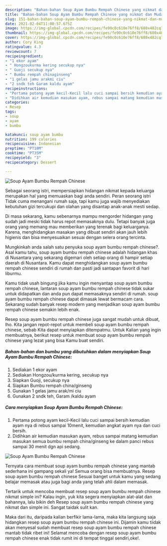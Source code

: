 ```yaml
---
description: "Bahan-bahan Soup Ayam Bumbu Rempah Chinese yang nikmat dan Mudah Dibuat"
title: "Bahan-bahan Soup Ayam Bumbu Rempah Chinese yang nikmat dan Mudah Dibuat"
slug: 151-bahan-bahan-soup-ayam-bumbu-rempah-chinese-yang-nikmat-dan-mudah-dibuat
date: 2021-02-04T11:00:57.675Z
image: https://img-global.cpcdn.com/recipes/fe90c0c610e76ff8/680x482cq70/soup-ayam-bumbu-rempah-chinese-foto-resep-utama.jpg
thumbnail: https://img-global.cpcdn.com/recipes/fe90c0c610e76ff8/680x482cq70/soup-ayam-bumbu-rempah-chinese-foto-resep-utama.jpg
cover: https://img-global.cpcdn.com/recipes/fe90c0c610e76ff8/680x482cq70/soup-ayam-bumbu-rempah-chinese-foto-resep-utama.jpg
author: Cory King
ratingvalue: 4.3
reviewcount: 7
recipeingredient:
- "1 ekor ayam"
- " Hongzoukurma kering secukup nya"
- " Guoji secukup nya"
- " Bumbu rempah chinaginseng"
- "1 gelas jamu arakmi ciu"
- "2 sndk teh Garam kaldu ayam"
recipeinstructions:
- "Pertama potong ayam kecil-Kecil lalu cuci sampai bersih kemudian ayam nya di rebus sampai 10menit, kemudian angkat ayam nya dan cuci bersih."
- "Didihkan air kemudian masukan ayam, rebus sampai matang kemudian masukan semua bumbu rempah china/ginseng ke dalam panci rebus sampai 30 menit dgn api sedang."
categories:
- Resep
tags:
- soup
- ayam
- bumbu

katakunci: soup ayam bumbu 
nutrition: 199 calories
recipecuisine: Indonesian
preptime: "PT10M"
cooktime: "PT35M"
recipeyield: "3"
recipecategory: Dessert

---
```



![Soup Ayam Bumbu Rempah Chinese](https://img-global.cpcdn.com/recipes/fe90c0c610e76ff8/680x482cq70/soup-ayam-bumbu-rempah-chinese-foto-resep-utama.jpg)

Sebagai seorang istri, mempersiapkan hidangan nikmat kepada keluarga merupakan hal yang memuaskan bagi anda sendiri. Peran seorang istri Tidak cuma menangani rumah saja, tapi kamu juga wajib menyediakan kebutuhan gizi tercukupi dan olahan yang disantap anak-anak mesti sedap.

Di masa  sekarang, kamu sebenarnya mampu mengorder hidangan yang sudah jadi meski tidak harus repot memasaknya dulu. Tetapi banyak juga orang yang memang mau memberikan yang terenak bagi keluarganya. Karena, menghidangkan masakan yang dibuat sendiri akan jauh lebih higienis dan bisa menyesuaikan sesuai dengan selera orang tercinta. 



Mungkinkah anda salah satu penyuka soup ayam bumbu rempah chinese?. Asal kamu tahu, soup ayam bumbu rempah chinese adalah hidangan khas di Nusantara yang sekarang digemari oleh setiap orang di hampir setiap daerah di Nusantara. Kamu dapat menghidangkan soup ayam bumbu rempah chinese sendiri di rumah dan pasti jadi santapan favorit di hari liburmu.

Kamu tidak usah bingung jika kamu ingin menyantap soup ayam bumbu rempah chinese, lantaran soup ayam bumbu rempah chinese tidak sukar untuk didapatkan dan anda pun dapat memasaknya sendiri di rumah. soup ayam bumbu rempah chinese dapat dimasak lewat bermacam cara. Sekarang sudah banyak resep modern yang menjadikan soup ayam bumbu rempah chinese semakin lebih enak.

Resep soup ayam bumbu rempah chinese juga sangat mudah untuk dibuat, lho. Kita jangan repot-repot untuk membeli soup ayam bumbu rempah chinese, sebab Kita dapat menyiapkan ditempatmu. Untuk Kalian yang ingin membuatnya, berikut resep untuk membuat soup ayam bumbu rempah chinese yang lezat yang bisa Kamu buat sendiri.

<!--inarticleads1-->

##### Bahan-bahan dan bumbu yang dibutuhkan dalam menyiapkan Soup Ayam Bumbu Rempah Chinese:

1. Sediakan 1 ekor ayam
1. Sediakan  Hongzou/kurma kering, secukup nya
1. Siapkan  Guoji, secukup nya
1. Siapkan  Bumbu rempah china/ginseng
1. Gunakan 1 gelas jamu arak/mi ciu
1. Gunakan 2 sndk teh, Garam /kaldu ayam




<!--inarticleads2-->

##### Cara menyiapkan Soup Ayam Bumbu Rempah Chinese:

1. Pertama potong ayam kecil-Kecil lalu cuci sampai bersih kemudian ayam nya di rebus sampai 10menit, kemudian angkat ayam nya dan cuci bersih.
1. Didihkan air kemudian masukan ayam, rebus sampai matang kemudian masukan semua bumbu rempah china/ginseng ke dalam panci rebus sampai 30 menit dgn api sedang.
<img src="https://img-global.cpcdn.com/steps/076a18f503b6545c/160x128cq70/soup-ayam-bumbu-rempah-chinese-langkah-memasak-2-foto.jpg" alt="Soup Ayam Bumbu Rempah Chinese">



Ternyata cara membuat soup ayam bumbu rempah chinese yang mantab sederhana ini gampang sekali ya! Semua orang bisa membuatnya. Resep soup ayam bumbu rempah chinese Sesuai banget untuk kamu yang sedang belajar memasak atau juga bagi anda yang telah ahli dalam memasak.

Tertarik untuk mencoba membuat resep soup ayam bumbu rempah chinese nikmat simple ini? Kalau ingin, yuk kita segera menyiapkan alat-alat dan bahannya, lalu bikin deh Resep soup ayam bumbu rempah chinese yang nikmat dan simple ini. Sangat taidak sulit kan. 

Maka dari itu, daripada kalian berfikir lama-lama, maka kita langsung saja hidangkan resep soup ayam bumbu rempah chinese ini. Dijamin kamu tiidak akan menyesal sudah membuat resep soup ayam bumbu rempah chinese mantab tidak ribet ini! Selamat mencoba dengan resep soup ayam bumbu rempah chinese enak tidak rumit ini di tempat tinggal sendiri,oke!.

